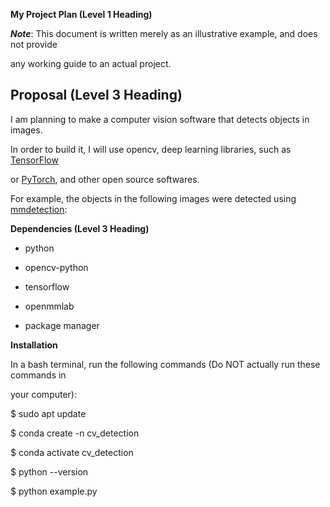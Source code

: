 **My Project Plan (Level 1 Heading)**

__*Note*__: This document is written merely as an illustrative example, and does not provide

any working guide to an actual project.

Proposal (Level 3 Heading)
---
I am planning to make a computer vision software that detects objects in images.

In order to build it, I will use opencv, deep learning libraries, such as [TensorFlow](https://www.tensorflow.org/?hl=ko)

or [PyTorch](https://pytorch.org/), and other open source softwares.

For example, the objects in the following images were detected using [mmdetection](https://github.com/open-mmlab/mmdetection):

**Dependencies (Level 3 Heading)**

* python

* opencv-python

* tensorflow

* openmmlab

* package manager

**Installation**

In a bash terminal, run the following commands (Do NOT actually run these commands in

your computer):

$ sudo apt update

$ conda create -n cv_detection

$ conda activate cv_detection

$ python --version

$ python example.py
